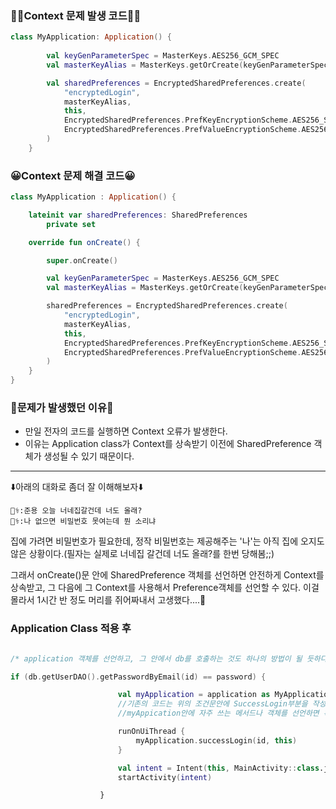### 🧑‍💻Context 문제 발생 코드🧑‍💻
~~~kotlin
class MyApplication: Application() {
   
        val keyGenParameterSpec = MasterKeys.AES256_GCM_SPEC
        val masterKeyAlias = MasterKeys.getOrCreate(keyGenParameterSpec)

        val sharedPreferences = EncryptedSharedPreferences.create(
            "encryptedLogin",
            masterKeyAlias,
            this,
            EncryptedSharedPreferences.PrefKeyEncryptionScheme.AES256_SIV,
            EncryptedSharedPreferences.PrefValueEncryptionScheme.AES256_GCM
        )
    }
~~~

### 😀Context 문제 해결 코드😀
~~~kotlin
class MyApplication : Application() {

    lateinit var sharedPreferences: SharedPreferences
        private set

    override fun onCreate() {

        super.onCreate()

        val keyGenParameterSpec = MasterKeys.AES256_GCM_SPEC
        val masterKeyAlias = MasterKeys.getOrCreate(keyGenParameterSpec)

        sharedPreferences = EncryptedSharedPreferences.create(
            "encryptedLogin",
            masterKeyAlias,
            this,
            EncryptedSharedPreferences.PrefKeyEncryptionScheme.AES256_SIV,
            EncryptedSharedPreferences.PrefValueEncryptionScheme.AES256_GCM
        )
    }
}
~~~

### 📌문제가 발생했던 이유📌

* 만일 전자의 코드를 실행하면 Context 오류가 발생한다.
* 이유는 Application class가 Context를 상속받기 이전에 SharedPreference 객체가 생성될 수 있기 때문이다.

---


⬇️아래의 대화로 좀더 잘 이해해보자⬇️
~~~
🧑‍⚕️:준용 오늘 너네집갈건데 너도 올래?
👩‍⚕️:나 없으면 비밀번호 못여는데 뭔 소리냐
~~~

집에 가려면 비밀번호가 필요한데, 정작 비밀번호는 제공해주는 '나'는 아직 집에 오지도 않은 상황이다.(필자는 실제로 너네집 갈건데 너도 올래?를 한번 당해봄;;)

그래서 onCreate()문 안에 SharedPreference 객체를 선언하면 안전하게 Context를 상속받고, 그 다음에 그 Context를 사용해서 Preference객체를 선언할 수 있다.
이걸 몰라서 1시간 반 정도 머리를 쥐어짜내서 고생했다....🤬


### Application Class 적용 후
~~~kotlin

/* application 객체를 선언하고, 그 안에서 db를 호출하는 것도 하나의 방법이 될 듯하다. 어차피 db는 여러 액티비티에서 접근해야 하니까*/

if (db.getUserDAO().getPasswordByEmail(id) == password) {

                        val myApplication = application as MyApplication
                        //기존의 코드는 위의 조건문안에 SuccessLogin부분을 작성했었다.하지만 그러면 액티비티내의 코드가 너무 길어지고
                        //myAppication안에 자주 쓰는 메서드나 객체를 선언하면 확장성도 좋을 것 같아 아래와 같이 작성하였다.

                        runOnUiThread {
                            myApplication.successLogin(id, this)
                        }

                        val intent = Intent(this, MainActivity::class.java)
                        startActivity(intent)

                    }
~~~

